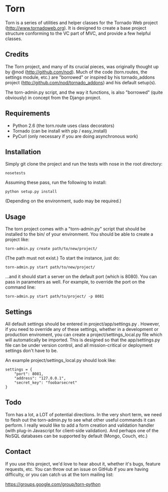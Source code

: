 Torn
====
Torn is a series of utilities and helper classes for the Tornado Web
project (http://www.tornadoweb.org). It is designed to create a base
project structure conforming to the VC part of MVC, and provide a few
helpful classes.

Credits
-------
The Torn project, and many of its crucial pieces, was originally
thought up by @nod (http://github.com/nod). Much of the code (torn.routes, the
settings module, etc.) are "borrowed" or inspired by his tornado_addons
project (http://github.com/nod/tornado_addons) and his default setup(s).

The torn-admin.py script, and the way it functions, is also "borrowed" 
(quite obviously) in concept from the Django project.

Requirements
------------
* Python 2.6 (the torn.route uses class decorators)
* Tornado (can be install with pip / easy_install)
* PyCurl (only necessary if you are doing asynchronous work)

Installation
------------
Simply git clone the project and run the tests with nose in the root
directory:

	nosetests

Assuming these pass, run the following to install:

	python setup.py install

(Depending on the environment, sudo may be required.)


Usage
-----
The torn project comes with a "torn-admin.py" script that should be 
installed to the bin/ of your environment. You should be able to
create a project like:

	torn-admin.py create path/to/new/project/

(The path must not exist.) To start the instance, just do:

	torn-admin.py start path/to/new/project/

...and it should start a server on the default port (which is 8080).
You can pass in parameters as well. For example, to override the port
on the command line:

	torn-admin.py start path/to/project/ -p 8081

Settings
--------
All default settings should be entered in project/app/settings.py .
However, if you need to override any of these settings, whether in a
development or production enviroment, you can create a 
project/settings_local.py file which will automatically be imported. 
This is designed so that the app/settings.py file can be under version 
control, and all mission-critical or deployment settings don't have to be.

An example project/settings_local.py should look like:

	settings = {
		"port": 8081,
		"address": "127.0.0.1",
		"secret_key": "foobarsecret"
	}

Todo
----
Torn has a lot, a LOT of potential directions. In the very short term,
we need to flesh out the torn-admin.py to see what other useful commands
it can perform. I really would like to add a form creation and validation
handler (with plug-in Javascript for client-side validation). And perhaps
one of the NoSQL databases can be supported by default (Mongo, Couch, etc.)

Contact
-------
If you use this project, we'd love to hear about it, whether it's bugs,
feature requests, etc. You can throw out an issue on GitHub if you are
having difficulty, or you can catch us at the torn mailing list:

https://groups.google.com/group/torn-python
